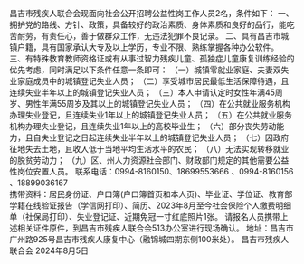 昌吉市残疾人联合会现面向社会公开招聘公益性岗工作人员2名，条件如下：
一、拥护党的路线、方针、政策，具备较好的政治素质、身体素质和良好的品行，能吃苦耐劳，有责任心，善于做群众工作，无违法犯罪不良记录。
二、具有昌吉市城镇户籍，具有国家承认大专及以上学历，专业不限、熟练掌握各种办公软件。
三、有特殊教育教师资格证或有从事过智力残疾儿童、孤独症儿童康复训练经验的优先考虑，同时满足以下条件任意一条即可：
（一）城镇零就业家庭、夫妻双失业家庭成员中的城镇登记失业人员；
（二）享受城市居民最低生活保障待遇，且连续失业半年以上的城镇登记失业人员；
（三）本人申请认定时女性年满45周岁、男性年满55周岁及其以上的城镇登记失业人员；
（四）在公共就业服务机构办理失业登记，且连续失业1年以上的城镇登记失业人员；
（五）在公共就业服务机构办理失业登记，且连续失业1年以上的高校毕业生；
（六）部分丧失劳动能力，且自失业登记之日起连续失业半年以上的城镇登记失业人员；
（七）因政府征地失去土地，且收入低于当地平均生活水平的农民；
（八）无法实现转移就业的脱贫劳动力；
（九）区、州人力资源社会部门、财政部门规定的其他需要公益性岗位安置人员。
联系电话：0994-8160150、18699553666 
、0994-8160156  、18899036167    
携带资料：居民身份证、户口簿(户口簿首页和本人页)、毕业证、学位证、教育部学籍在线验证报告（学信网打印）、简历、2023年8月至今社会保险个人缴费明细单（社保局打印）、失业登记证、近期免冠一寸红底照片1张。
请报名人员携带上述相关证件原件，到昌吉市残疾人联合会513办公室进行现场确认。
地址：昌吉市广州路925号昌吉市残疾人康复中心（融锦城四期东侧100米处）。
昌吉市残疾人联合会
2024年8月5日 